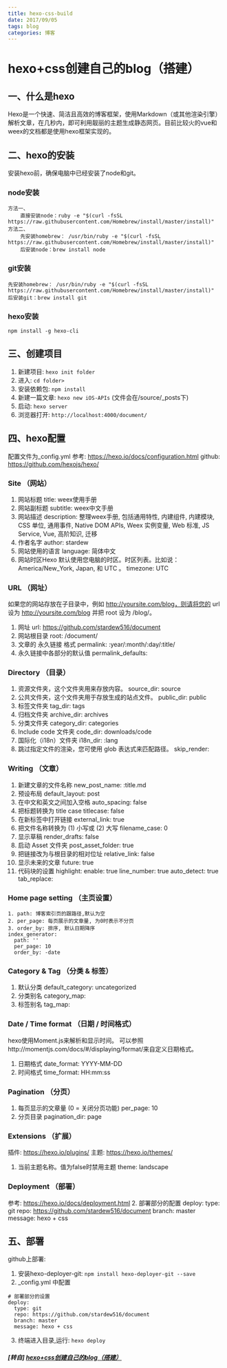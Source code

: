 ```yaml
---
title: hexo-css-build
date: 2017/09/05
tags: blog
categories: 博客
---
```


# hexo+css创建自己的blog（搭建） #

## 一、什么是hexo
Hexo是一个快速、简洁且高效的博客框架，使用Markdown（或其他渲染引擎）解析文章，在几秒内，即可利用靓丽的主题生成静态网页。目前比较火的vue和weex的文档都是使用hexo框架实现的。
 <!-- more -->
## 二、hexo的安装
安装hexo前，确保电脑中已经安装了node和git。
### node安装
```
方法一、
    直接安装node：ruby -e "$(curl -fsSL https://raw.githubusercontent.com/Homebrew/install/master/install)"
方法二、
    先安装homebrew： /usr/bin/ruby -e "$(curl -fsSL https://raw.githubusercontent.com/Homebrew/install/master/install)"
    后安装node：brew install node
```

### git安装
```
先安装homebrew： /usr/bin/ruby -e "$(curl -fsSL https://raw.githubusercontent.com/Homebrew/install/master/install)"
后安装git：brew install git
```

### hexo安装
```
npm install -g hexo-cli
```

## 三、创建项目
1. 新建项目: `hexo init folder`
2. 进入: `cd folder>`
3. 安装依赖包: `npm install`
4. 新建一篇文章: `hexo new iOS-APIs` (文件会在/source/_posts下)
5. 启动: `hexo server`
6. 浏览器打开: `http://localhost:4000/document/`

## 四、hexo配置
配置文件为_config.yml
参考: https://hexo.io/docs/configuration.html
github: https://github.com/hexojs/hexo/

### Site （网站）
1. 网站标题
title: weex使用手册
2. 网站副标题
subtitle: weex中文手册
3. 网站描述
description: 整理weex手册, 包括通用特性, 内建组件, 内建模块, CSS 单位, 通用事件, Native DOM APIs, Weex 实例变量, Web 标准, JS Service, Vue, 高阶知识, 迁移
4. 作者名字
author: stardew
5. 网站使用的语言
language: 简体中文
6. 网站时区Hexo 默认使用您电脑的时区。时区列表。比如说：America/New_York, Japan, 和 UTC 。
timezone: UTC

### URL （网址）
如果您的网站存放在子目录中，例如 http://yoursite.com/blog，则请将您的 url 设为 http://yoursite.com/blog 并把 root 设为 /blog/。
1. 网址
url: https://github.com/stardew516/document
2. 网站根目录
root: /document/
3. 文章的 永久链接 格式
permalink: :year/:month/:day/:title/
4. 永久链接中各部分的默认值
permalink_defaults:

### Directory （目录）
1. 资源文件夹，这个文件夹用来存放内容。
source_dir: source
2. 公共文件夹，这个文件夹用于存放生成的站点文件。
public_dir: public
3. 标签文件夹
tag_dir: tags
4. 归档文件夹
archive_dir: archives
5. 分类文件夹
category_dir: categories
6. Include code 文件夹
code_dir: downloads/code
7. 国际化（i18n）文件夹
i18n_dir: :lang
8. 跳过指定文件的渲染，您可使用 glob 表达式来匹配路径。
skip_render:

### Writing （文章）
1. 新建文章的文件名称
new_post_name: :title.md
2. 预设布局
default_layout: post
3. 在中文和英文之间加入空格
auto_spacing: false
4. 把标题转换为 title case
titlecase: false
5. 在新标签中打开链接
external_link: true
6. 把文件名称转换为 (1) 小写或 (2) 大写
filename_case: 0
7. 显示草稿
render_drafts: false
8. 启动 Asset 文件夹
post_asset_folder: true
9. 把链接改为与根目录的相对位址
relative_link: false
10. 显示未来的文章
future: true
11. 代码块的设置
    highlight:
      enable: true
      line_number: true
      auto_detect: true
      tab_replace:
  
### Home page setting （主页设置）
    1. path: 博客索引页的跟路径,默认为空
    2. per_page: 每页展示的文章量, 为0时表示不分页
    3. order_by: 排序, 默认日期降序
    index_generator:
      path: ''
      per_page: 10
      order_by: -date
  
### Category & Tag （分类 & 标签）
1. 默认分类
default_category: uncategorized
2. 分类别名
category_map:
3. 标签别名
tag_map:

### Date / Time format （日期 / 时间格式）
hexo使用Moment.js来解析和显示时间。
可以参照http://momentjs.com/docs/#/displaying/format/来自定义日期格式。
1. 日期格式
date_format: YYYY-MM-DD
2. 时间格式
time_format: HH:mm:ss

### Pagination （分页）
1. 每页显示的文章量 (0 = 关闭分页功能)
per_page: 10
2. 分页目录
pagination_dir: page

### Extensions （扩展）
插件: https://hexo.io/plugins/
主题: https://hexo.io/themes/
1. 当前主题名称。值为false时禁用主题
theme: landscape

### Deployment （部署）
参考: https://hexo.io/docs/deployment.html
2. 部署部分的配置
    deploy:
      type: git
      repo: https://github.com/stardew516/document
      branch: master
      message: hexo + css

## 五、部署
github上部署:
1. 安装hexo-deployer-git: `npm install hexo-deployer-git --save`
2. _config.yml 中配置
  ```
  # 部署部分的设置
  deploy:
    type: git
    repo: https://github.com/stardew516/document
    branch: master
    message: hexo + css
  ```
3. 终端进入目录,运行: `hexo deploy`

##### [转自] [hexo+css创建自己的blog（搭建）](https://segmentfault.com/a/1190000011020260)